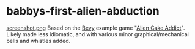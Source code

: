 # babbys-first-alien-abduction
[screenshot.png](./screenshot.png)
Based on the [Bevy](https://bevyengine.org) example game "[Alien Cake Addict](https://github.com/bevyengine/bevy/blob/latest/examples/game/alien_cake_addict.rs)". Likely made less idiomatic, and with various minor graphical/mechanical bells and whistles added.
